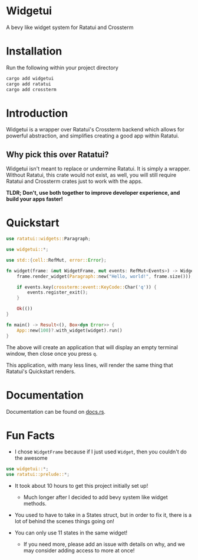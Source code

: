 # Widgetui
A bevy like widget system for Ratatui and Crossterm

# Installation
Run the following within your project directory
```bash
cargo add widgetui
cargo add ratatui
cargo add crossterm
```
# Introduction

Widgetui is a wrapper over Ratatui's Crossterm backend which allows for powerful abstraction, and simplifies creating a good app within Ratatui.
## Why pick this over Ratatui?
Widgetui isn't meant to replace or undermine Ratatui. It is simply a wrapper. Without Ratatui, this crate would not exist, as well, you will still require Ratatui and Crossterm crates just to work with the apps.

**TLDR; Don't, use both together to improve developer experience, and build your apps faster!**

# Quickstart
```rust
use ratatui::widgets::Paragraph;

use widgetui::*;

use std::{cell::RefMut, error::Error};

fn widget(frame: &mut WidgetFrame, mut events: RefMut<Events>) -> WidgetResult {
	frame.render_widget(Paragraph::new("Hello, world!", frame.size()));

    if events.key(crossterm::event::KeyCode::Char('q')) {
        events.register_exit();
    }

    Ok(())
}

fn main() -> Result<(), Box<dyn Error>> {
    App::new(100)?.with_widget(widget).run()
}
```

The above will create an application that will display an empty terminal window, then close once you press `q`.

This application, with many less lines, will render the same thing that Ratatui's Quickstart renders.
# Documentation
Documentation can be found on [docs.rs](docs.rs/widgetui).

# Fun Facts
- I chose `WidgetFrame` because if I just used `Widget`, then you couldn't do the awesome
```rust
use widgetui::*;
use ratatui::prelude::*;
```

- It took about 10 hours to get this project initially set up!
	- Much longer after I decided to add bevy system like widget methods.

- You used to have to take in a States struct, but in order to fix it, there is a lot of behind the scenes things going on!

- You can only use 11 states in the same widget!
	- If you need more, please add an issue with details on why, and we may consider adding access to more at once!